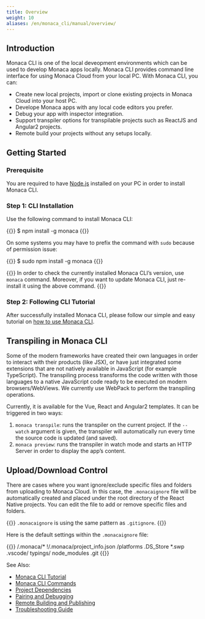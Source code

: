 ```yaml
---
title: Overview
weight: 10
aliases: /en/monaca_cli/manual/overview/
---
```


## Introduction

Monaca CLI is one of the local deveopment environments which can be used
to develop Monaca apps locally. Monaca CLI provides command line
interface for using Monaca Cloud from your local PC. With Monaca CLI,
you can:

-   Create new local projects, import or clone existing projects in
    Monaca Cloud into your host PC.
-   Develope Monaca apps with any local code editors you prefer.
-   Debug your app with inspector integration.
-   Support transpiler options for transpilable projects such as ReactJS
    and Angular2 projects.
-   Remote build your projects without any setups locally.

## Getting Started

### Prerequisite

You are required to have [Node.js](https://nodejs.org/) installed on
your PC in order to install Monaca CLI.

### Step 1: CLI Installation

Use the following command to install Monaca CLI:

{{<highlight javascript>}}
$ npm install -g monaca
{{</highlight>}}

On some systems you may have to prefix the command with `sudo` because
of permission issue:

{{<highlight javascript>}}
$ sudo npm install -g monaca
{{</highlight>}}

{{<note>}}
    In order to check the currently installed Monaca CLI’s version, use <code>monaca</code> command. Moreover, if you want to update Monaca CLI, just re-install it using the above command.
{{</note>}}

### Step 2: Following CLI Tutorial

After successfully installed Monaca CLI, please follow our simple and easy tutorial on [how to use Monaca CLI](../tutorial).

## Transpiling in Monaca CLI

Some of the modern frameworks have created their own languages in order
to interact with their products (like JSX), or have just integrated some
extensions that are not natively available in JavaScript (for example
TypeScript). The transpiling process transforms the code written with
those languages to a native JavaScript code ready to be executed on
modern browsers/WebViews. We currently use WebPack to perform the
transpiling operations.

Currently, it is available for the Vue, React and Angular2 templates. It
can be triggered in two ways:

1.  `monaca transpile`: runs the transpiler on the current project. If
    the `--watch` argument is given, the transpiler will automatically
    run every time the source code is updated (and saved).
2.  `monaca preview`: runs the transpiler in watch mode and starts an
    HTTP Server in order to display the app’s content.

## Upload/Download Control

There are cases where you want ignore/exclude specific files and folders
from uploading to Monaca Cloud. In this case, the `.monacaignore` file
will be automatically created and placed under the root directory of the
React Native projects. You can edit the file to add or remove specific
files and folders. 

{{<note>}}
    <code>.monacaignore</code> is using the same pattern as <code>.gitignore</code>.
{{</note>}}

Here is the default settings within the `.monacaignore` file:

{{<highlight bash>}}
/.monaca/*
!/.monaca/project_info.json
/platforms
.DS_Store
*.swp
.vscode/
typings/
node_modules
.git
{{</highlight>}}



See Also:

- [Monaca CLI Tutorial](../tutorial)
- [Monaca CLI Commands](../cli_commands)
- [Project Dependencies](../dependencies)
- [Pairing and Debugging](../pairing_debugging)
- [Remote Building and Publishing](../build_publish)
- [Troubleshooting Guide](../troubleshooting)
